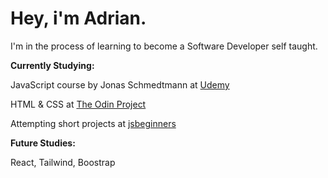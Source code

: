 # Hey, i'm Adrian.

I'm in the process of learning to become a Software Developer self taught.

**Currently Studying:**

JavaScript course by Jonas Schmedtmann at [Udemy](https://www.udemy.com/course/the-complete-javascript-course/)

HTML & CSS at [The Odin Project](https://www.theodinproject.com/paths/foundations/courses/foundations)

Attempting short projects at [jsbeginners](https://jsbeginners.com/javascript-projects-for-beginners/)

**Future Studies:**

React, Tailwind, Boostrap
